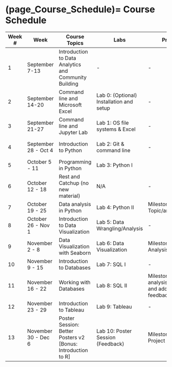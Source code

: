 (page_Course_Schedule)=
Course Schedule
=======================

| Week # | Week                 | Course Topics                                                | Labs                                    | Project                                                     | Test                       |
|--------|----------------------|--------------------------------------------------------------|-----------------------------------------|-------------------------------------------------------------|----------------------------|
| 1      | September 7-13       | Introduction to Data Analytics and Community Building        | -                                       | -                                                           | -                          |
| 2      | September 14-20      | Command line and Microsoft Excel                             | Lab 0: (Optional) Installation and setup | -                                                           | -                          |
| 3      | September 21-27      | Command line and Jupyter Lab                                 | Lab 1: OS file systems & Excel          | -                                                           | -                          |
| 4      | September 28 - Oct 4 | Introduction to Python                                       | Lab 2: Git & command line               | -                                                           | Test 1: Git; OS and Excel  |
| 5      | October 5 - 11       | Programming in Python                                        | Lab 3: Python I                         |                                                             | Bonus Test 1               |
| 6      | October 12 - 18      | Rest and Catchup (no new material)                           | N/A                                     | -                                                           | Test 2: Python             |
| 7      | October 19 - 25      | Data analysis in Python                                      | Lab 4: Python II                        | Milestone 1: Topic/area/dataset                             | Bonus Test 2               |
| 8      | October 26 - Nov 1   | Introduction to Data Visualization                           | Lab 5: Data Wrangling/Analysis          | -                                                           | Test 3: Python and Pandas  |
| 9      | November 2 - 8       | Data Visualization with Seaborn                   | Lab 6: Data Visualization               | Milestone 2: Data Analysis                                  | Bonus Test 3               |
| 10     | November 9 - 15      | Introduction to Databases                                  | Lab 7: SQL I                            | -                                                             | Test 4: Data Visualization |
| 11     | November 16 - 22     | Working with Databases                                       | Lab 8: SQL II                           | Milestone 3: More analysis, cleanup and addressing feedback | Bonus Test 4               |
| 12     | November 23 - 29     | Introduction to Tableau                                      | Lab 9: Tableau                          | -                                                           | Test 5: Databases          |
| 13     | November 30 - Dec 6  | Poster Session: Better Posters v2 [Bonus: Introduction to R] | Lab 10: Poster Session (Feedback)       | Milestone 4: Final Project                                  | Bonus Test 5               |